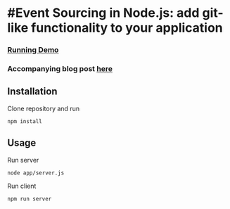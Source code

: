 #Event Sourcing in Node.js: add git-like functionality to your application
========
### [Running Demo](http://storage.googleapis.com/event-sourcing/index.html)

### Accompanying blog post [here](http://hecodes.com/2017/05/event-sourcing-in-node-js-add-git-like-functionality-to-your-application)

## Installation
Clone repository and run

```
npm install
```

## Usage
Run server
```
node app/server.js
```

Run client

```
npm run server
```